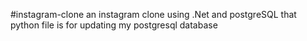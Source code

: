  #instagram-clone
 an instagram clone using .Net and postgreSQL
 that python file is for updating my postgresql database
